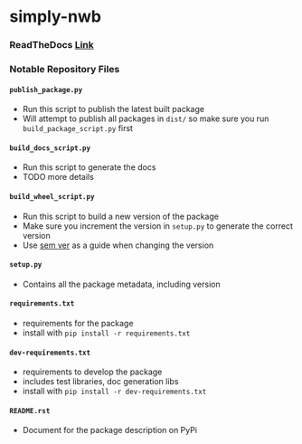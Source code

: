 # simply-nwb

### ReadTheDocs [Link](https://simply-nwb.readthedocs.io/en/latest/index.html)

### Notable Repository Files

#### `publish_package.py`
- Run this script to publish the latest built package
- Will attempt to publish all packages in `dist/` so make sure you run `build_package_script.py` first

#### `build_docs_script.py`
- Run this script to generate the docs
- TODO more details

#### `build_wheel_script.py`
- Run this script to build a new version of the package
- Make sure you increment the version in `setup.py` to generate the correct version
- Use [sem ver](https://semver.org/) as a guide when changing the version

#### `setup.py`
- Contains all the package metadata, including version

#### `requirements.txt`
- requirements for the package
- install with `pip install -r requirements.txt`

#### `dev-requirements.txt`
- requirements to develop the package
- includes test libraries, doc generation libs
- install with `pip install -r dev-requirements.txt`

#### `README.rst`
- Document for the package description on PyPi